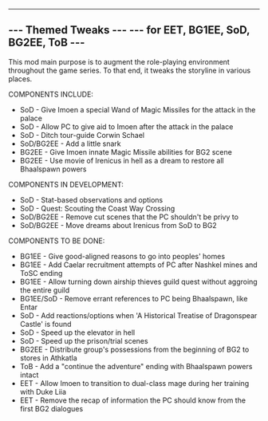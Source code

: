-------------------------------------------------
---               Themed Tweaks               ---
---      for EET, BG1EE, SoD, BG2EE, ToB      ---
-------------------------------------------------

This mod main purpose is to augment the role-playing environment throughout the game series.  To that end, it tweaks the storyline in various places.

   
COMPONENTS INCLUDE:  
* SoD       - Give Imoen a special Wand of Magic Missiles for the attack in the palace
* SoD       - Allow PC to give aid to Imoen after the attack in the palace
* SoD       - Ditch tour-guide Corwin Schael
* SoD/BG2EE - Add a little snark
* BG2EE     - Give Imoen innate Magic Missile abilities for BG2 scene
* BG2EE     - Use movie of Irenicus in hell as a dream to restore all Bhaalspawn powers

   
COMPONENTS IN DEVELOPMENT:  
* SoD       - Stat-based observations and options
* SoD       - Quest: Scouting the Coast Way Crossing
* SoD/BG2EE - Remove cut scenes that the PC shouldn't be privy to 
* SoD/BG2EE - Move dreams about Irenicus from SoD to BG2

   
COMPONENTS TO BE DONE:  
* BG1EE		- Give good-aligned reasons to go into peoples' homes
* BG1EE     - Add Caelar recruitment attempts of PC after Nashkel mines and ToSC ending
* BG1EE		- Allow turning down airship thieves guild quest without aggroing the entire guild
* BG1EE/SoD - Remove errant references to PC being Bhaalspawn, like Entar
* SoD       - Add reactions/options when 'A Historical Treatise of Dragonspear Castle' is found
* SoD       - Speed up the elevator in hell
* SoD       - Speed up the prison/trial scenes
* BG2EE     - Distribute group's possessions from the beginning of BG2 to stores in Athkatla
* ToB       - Add a "continue the adventure" ending with Bhaalspawn powers intact
* EET       - Allow Imoen to transition to dual-class mage during her training with Duke Liia
* EET       - Remove the recap of information the PC should know from the first BG2 dialogues
